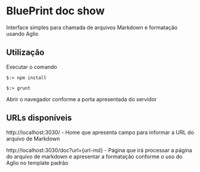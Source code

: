 BluePrint doc show
===

Interface simples para chamada de arquivos Markdown e formatação usando Aglio

## Utilização
Executar o comando

```
$:> npm install

$:> grunt
```

Abrir o navegador conforme a porta apresentada do servidor

## URLs disponíveis

http://localhost:3030/ - Home que apresenta campo para informar a URL do arquivo de Markdown

http://localhost:3030/doc?url={url-md} - Página que irá processar a página do arquivo de markdown e apresentar a formatação conforme o uso do Aglio no template padrão
